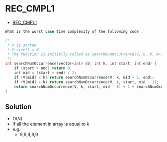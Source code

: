 # REC_CMPL1

- [REC_CMPL1](https://www.interviewbit.com/problems/reccmpl1/)

```c++
What is the worst case time complexity of the following code :

/* 
 * V is sorted 
 * V.size() = N
 * The function is initially called as searchNumOccurrence(V, k, 0, N-1)
 */
int searchNumOccurrence(vector<int> &V, int k, int start, int end) {
    if (start > end) return 0;
    int mid = (start + end) / 2;
    if (V[mid] < k) return searchNumOccurrence(V, k, mid + 1, end);
    if (V[mid] > k) return searchNumOccurrence(V, k, start, mid - 1);
    return searchNumOccurrence(V, k, start, mid - 1) + 1 + searchNumOccurrence(V, k, mid + 1, end);
}
```

## Solution

- O(N)
- If all the element in array is equal to k
- e.g.
  - 9,9,9,9,9